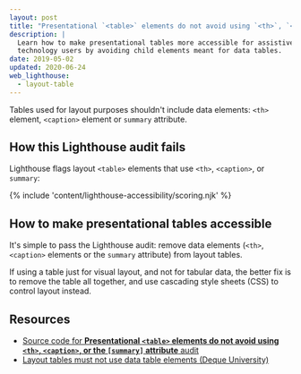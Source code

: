 ```yaml
---
layout: post
title: "Presentational `<table>` elements do not avoid using `<th>`, `<caption>`, or the `[summary]` attribute"
description: |
  Learn how to make presentational tables more accessible for assistive
  technology users by avoiding child elements meant for data tables.
date: 2019-05-02
updated: 2020-06-24
web_lighthouse:
  - layout-table
---
```


Tables used for layout purposes shouldn't include data elements:
`<th>` element, `<caption>` element or `summary` attribute.

## How this Lighthouse audit fails

Lighthouse flags layout `<table>` elements that use `<th>`, `<caption>`, or `summary`:

<!--
***Todo*** This audit doesn't seem to be failing for me. I added `role="presentation"` to a table
with `th` expecting this to fail, and it does not.

<figure class="w-figure">
  <img class="w-screenshot" src="layout-table.png" alt="Lighthouse audit showing presentational <table> elements incorrectly using <th>, <caption>, or [summary] attribute">
</figure>
-->

{% include 'content/lighthouse-accessibility/scoring.njk' %}

## How to make presentational tables accessible

It's simple to pass the Lighthouse audit:
remove data elements (`<th>`, `<caption>` elements or the `summary` attribute) from layout tables.

If using a table just for visual layout, and not for tabular data,
the better fix is to remove the table all together,
and use cascading style sheets (CSS) to control layout instead.

## Resources

- [Source code for **Presentational `<table>` elements do not avoid using `<th>`, `<caption>`, or the `[summary]` attribute** audit](https://github.com/GoogleChrome/lighthouse/blob/master/lighthouse-core/audits/accessibility/layout-table.js)
- [Layout tables must not use data table elements (Deque University)](https://dequeuniversity.com/rules/axe/3.3/layout-table)
